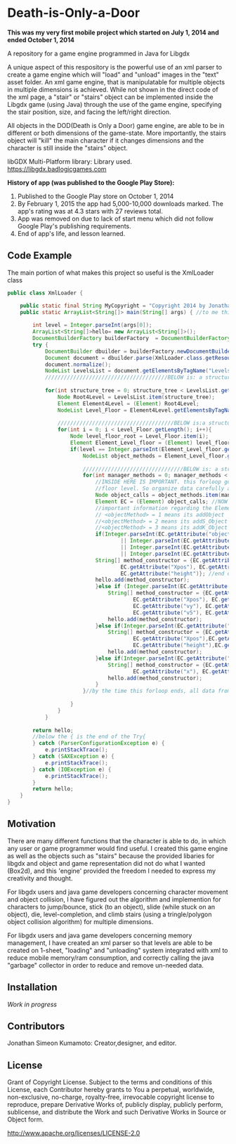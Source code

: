 # Death-is-Only-a-Door
**This was my very first mobile project which started on July 1, 2014 and ended October 1, 2014**

A repository for a game engine programmed in Java for Libgdx

A unique aspect of this respository is the powerful use of an xml parser to create a game engine which will
"load" and "unload" images in the "text" asset folder. An xml game engine, that is manipulatable for multiple objects 
in multiple dimensions is achieved. While not shown in the direct code of the xml page, a "stair" or "stairs" object can
be implemented inside the Libgdx game (using Java) through the use of the game engine, specifying the stair position, size,
and facing the left/right direction.

All objects in the DOD(Death is Only a Door) game engine, are able to be in different or both dimensions of the game-state. More importantly,
the stairs object will "kill" the main character if it changes dimensions and the character is still inside the "stairs"
object.

libGDX Multi-Platform library: Library used.
https://libgdx.badlogicgames.com

**History of app (was published to the Google Play Store):**

1. Published to the Google Play store on October 1, 2014
2. By February 1, 2015 the app had 5,000-10,000 downloads marked. The app's rating was at 4.3 stars with 27 reviews total.
3. App was removed on due to lack of start menu which did not follow Google Play's publishing requirements.
4. End of app's life, and lesson learned.

## Code Example

The main portion of what makes this project so useful is the XmlLoader class
```java
public class XmlLoader {

	public static final String MyCopyright = "Copyright 2014 by Jonathan Simeon Kumamoto"; 
	public static ArrayList<String[]> main(String[] args) { //to me this looks a bit messy
		 																					//maybe look into making it shorter??? :D
		int level = Integer.parseInt(args[0]);
		ArrayList<String[]>hello= new ArrayList<String[]>();
		DocumentBuilderFactory builderFactory  = DocumentBuilderFactory.newInstance();
		try {
			DocumentBuilder dbuilder = builderFactory.newDocumentBuilder();
			Document document = dbuilder.parse(XmlLoader.class.getResourceAsStream("Levels.xml"));
			document.normalize();
			NodeList LevelsList = document.getElementsByTagName("Levels"); //this makes a list 
			///////////////////////////////////////BELOW is: a structure tree of anything with the tag <Levels>
			
			for(int structure_tree = 0; structure_tree < LevelsList.getLength(); structure_tree++){
				Node Root4Level = LevelsList.item(structure_tree);
				Element Element4Level = (Element) Root4Level;
				NodeList Level_Floor = Element4Level.getElementsByTagName("Level_floor");//this is the child of tag "<Levels>"
				
				/////////////////////////////////////BELOW is:a structure tree of anything with the tag <Level_floor>
				for(int i = 0; i < Level_Floor.getLength(); i++){
					Node level_floor_root = Level_Floor.item(i);
					Element Element_Level_floor = (Element) level_floor_root;
					if(level == Integer.parseInt(Element_Level_floor.getAttribute("key"))){ //now this reaches they <key = "1">
						NodeList object_methods = Element_Level_floor.getElementsByTagName("Object");
						
						////////////////////////////////BELOW is: a structure tree of anything with the tag <Object>
						for(int manager_methods = 0; manager_methods < object_methods.getLength(); manager_methods++){
							//INSIDE HERE IS IMPORTANT. this forloop goes through the <Objects> tag of a specific
							//floor level. So organize data carefully and implement them to be called.
							Node object_calls = object_methods.item(manager_methods);
							Element EC = (Element) object_calls; //NOW WE CAN ACQUIRE DATA
							//important information regarding the Elements
							// <objectMethod> = 1 means its addObject   (platform)
							//<objectMethod> = 2 means its addS_Object (stairs)
							//<objectMethod> = 3 means its addK_Object  (saws)
							if(Integer.parseInt(EC.getAttribute("objectMethod")) == 1  //entity, saw, block, jump
									|| Integer.parseInt(EC.getAttribute("objectMethod")) == 3 
									|| Integer.parseInt(EC.getAttribute("objectMethod")) == 6
									|| Integer.parseInt(EC.getAttribute("objectMethod")) == 7){
							String[] method_constructor = {EC.getAttribute("objectMethod"), EC.getAttribute("Dimension"),
									EC.getAttribute("Xpos"), EC.getAttribute("Ypos"), EC.getAttribute("width"),
									EC.getAttribute("height")}; //end of the method_constructor now add it to the array
							hello.add(method_constructor);
							}else if (Integer.parseInt(EC.getAttribute("objectMethod")) == 2){//means its a triangle
								String[] method_constructor = {EC.getAttribute("objectMethod"), EC.getAttribute("Dimension"),
										EC.getAttribute("Xpos"), EC.getAttribute("Ypos"), EC.getAttribute("vx"), 
										EC.getAttribute("vy"), EC.getAttribute("v3"), EC.getAttribute("v4"),
										EC.getAttribute("v5"), EC.getAttribute("v6")};
								hello.add(method_constructor);
							}else if(Integer.parseInt(EC.getAttribute("objectMethod")) == 4){ //means image for level
								String[] method_constructor = {EC.getAttribute("objectMethod"), EC.getAttribute("location"),
										EC.getAttribute("Xpos"),EC.getAttribute("Ypos"), EC.getAttribute("width"),
										EC.getAttribute("height"),EC.getAttribute("type")};
								hello.add(method_constructor);
							}else if(Integer.parseInt(EC.getAttribute("objectMethod")) == 5){ //means image for level
								String[] method_constructor = {EC.getAttribute("objectMethod"),
										EC.getAttribute("x"), EC.getAttribute("y")};
								hello.add(method_constructor);
							}
						}//by the time this forloop ends, all data from levels.xml should be ready to be called
					
					}
				}
			}
			
		return hello;
		//below the { is the end of the Try{		
		} catch (ParserConfigurationException e) {
			e.printStackTrace();
		} catch (SAXException e) {
			e.printStackTrace();
		} catch (IOException e) {
			e.printStackTrace();
		}
		return hello;
	}
}
```

## Motivation

There are many different functions that the character is able to do, in which any user or game programmer would find useful.
I created this game engine as well as the objects such as "stairs" because the provided libaries for libgdx
and object and game representation did not do what I wanted (Box2d), and this 'engine' provided the freedom I needed to express my creativity and thought. 

For libgdx users and java game developers concerning character movement and object collision, I have figured out the algorithm and implemention for characters to jump/bounce, stick (to an object), slide (while stuck on an object), die, level-completion, and climb stairs (using a tringle/polygon object collision algorithm) for multiple dimensions. 

For libgdx users and java game developers  concerning memory management, I have created an xml parser so that levels are able to be created on 1-sheet, "loading" and "unloading" system integrated with xml to reduce mobile memory/ram consumption, and correctly calling the java "garbage" collector in order to reduce and remove un-needed data. 

## Installation

*Work in progress*

## Contributors

Jonathan Simeon Kumamoto: Creator,designer, and editor.

## License

Grant of Copyright License. Subject to the terms and conditions of this License, each Contributor hereby grants to You a perpetual, worldwide, non-exclusive, no-charge, royalty-free, irrevocable copyright license to reproduce, prepare Derivative Works of, publicly display, publicly perform, sublicense, and distribute the Work and such Derivative Works in Source or Object form.

http://www.apache.org/licenses/LICENSE-2.0

